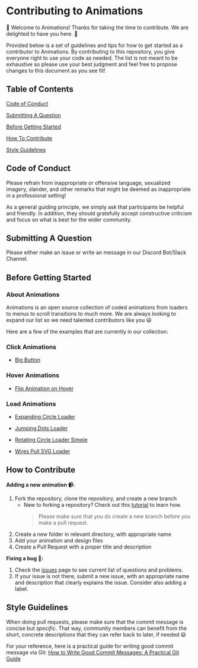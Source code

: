 # Contributing to Animations

:wave: Welcome to Animations! Thanks for taking the time to contribute. We are delighted to have you here. :wave:

Provided below is a set of guidelines and tips for how to get started as a contributor to Animations. By contributing to this repository, you give everyone right to use your code as needed. The list is not meant to be exhaustive so please use your best judgment and feel free to propose changes to this document as you see fit!

## Table of Contents

[Code of Conduct](#code-of-conduct)

[Submitting A Question](#submitting-a-question)

[Before Getting Started](#before-getting-started)

[How To Contribute](#before-getting-started)

[Style Guidelines](#before-getting-started)

## Code of Conduct

Please refrain from inappropriate or offensive language, sexualized imagery, slander, and other remarks that might be deemed as inappropriate in a professional setting!

As a general guiding principle, we simply ask that participants be helpful and friendly. In addition, they should gratefully accept constructive criticism and focus on what is best for the wider community.

## Submitting A Question

Please either make an issue or write an message in our Discord Bot/Slack Channel.

## Before Getting Started

### About Animations

Animations is an open source collection of coded animations from loaders to menus to scroll transitions to much more. We are always looking to expand our list so we need talented contributors like you :smiley:

Here are a few of the examples that are currently in our collection:

### Click Animations

-   [Big Button](https://animations.gq/Click%20Animations/big-button/index.html)

### Hover Animations

-   [Flip Animation on Hover](https://animations.gq/Hover%20Animations/Flip%20Animation%20on%20Hover/index.html)

### Load Animations

-   [Expanding Circle Loader](https://animations.gq/Load%20Animations/Expanding%20Circle%20Loader/index.html)

-   [Jumping Dots Loader](https://animations.gq/Load%20Animations/Jumping%20Dots%20Loader/index.html)

-   [Rotating Circle Loader Simple](https://animations.gq/Load%20Animations/Rotating%20Circle%20Loader%20Simple/index.html)

-   [Wires Pull SVG Loader](https://animations.gq/Load%20Animations/Wires%20pull%20SVG%20loader/index.html)

## How to Contribute

**Adding a new animation :video_camera:**:

1. Fork the repository, clone the repository, and create a new branch
    - New to forking a repository? Check out this [tutorial](https://github.com/firstcontributions/first-contributions) to learn how.
        > Please make sure that you do create a new branch before you make a pull request.
2. Create a new folder in relevant directory, with appropriate name
3. Add your animation and design files
4. Create a Pull Request with a proper title and description

**Fixing a bug :bug::**

1. Check the [issues](https://github.com/UsmanAhmadSaeed/Animations/issues) page to see current list of questions and problems.
2. If your issue is not there, submit a new issue, with an appropriate name and description that clearly explains the issue. Consider also adding a label.

## Style Guidelines

When doing pull requests, please make sure that the commit message is concise but _specific_. That way, community members can benefit from the short, concrete descriptions that they can refer back to later, if needed :smiley:

For your reference, here is a practical guide for writing good commit message via Git: [How to Write Good Commit Messages: A Practical Git Guide](https://www.freecodecamp.org/news/writing-good-commit-messages-a-practical-guide/)
